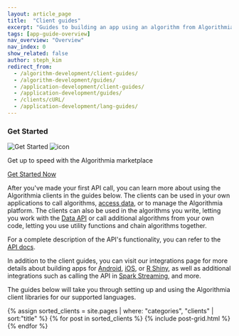 ```yaml
---
layout: article_page
title:  "Client guides"
excerpt: "Guides to building an app using an algorithm from Algorithmia in: Python, R, Scala, Rust, Java, Ruby, JavaScript, Go, Swift, and Android."
tags: [app-guide-overview]
nav_overview: "Overview"
nav_index: 0
show_related: false
author: steph_kim
redirect_from:
  - /algorithm-development/client-guides/
  - /algorithm-development/guides/
  - /application-development/client-guides/
  - /application-development/guides/
  - /clients/cURL/
  - /application-development/lang-guides/
---
```



<div class="row mb-64">
  <div class="col-md-12">
    <h3>Get Started</h3>
    <div class="dev-card">
      <img src="{{site.cdnurl}}{{site.baseurl}}/images/get_started.png" alt="Get Started" class="img-fill get-started-img">
      <img src="{{site.cdnurl}}{{site.baseurl}}/images/icons/hexicon_desktop.svg" alt="icon" class="hexicon">
      <div class="dev-card-text">
        <p class="lead">Get up to speed with the Algorithmia marketplace</p>
        <a href="{{site.baseurl}}/getting-started" class="btn btn-default btn-accent">Get Started Now</a>
      </div>
    </div>
  </div>
</div>

After you've made your first API call, you can learn more about using the Algorithmia clients in the guides below. The clients can be used in your own applications to call algorithms, [access data]({{site.baseurl}}/data), or to manage the Algorithmia platform. The clients can also be used in the algorithms you write, letting you work with the [Data API](https://algorithmia.com/developers/api/#data) or call additional algorithms from your own code, letting you use utility functions and chain algorithms together. 

For a complete description of the API's functionality, you can refer to the [API docs](https://algorithmia.com/developers/api).

In addition to the client guides, you can visit our integrations page for more details about building apps for [Android](tutorials/sample-apps/basic-android), [iOS](tutorials/sample-apps/ios), or [R Shiny]({{site.baseurl}}/tutorials/sample-apps/shiny-app), as well as additional integrations such as calling the API in [Spark Streaming](integrations/spark-streaming), and more.

The guides below will take you through setting up and using the Algorithmia client libraries for our supported languages.

<div class="row lang-tile-container">
{% assign sorted_clients = site.pages | where: "categories", "clients" | sort:"title" %}
{% for post in sorted_clients %}
  {% include post-grid.html %}
{% endfor %}
</div>

